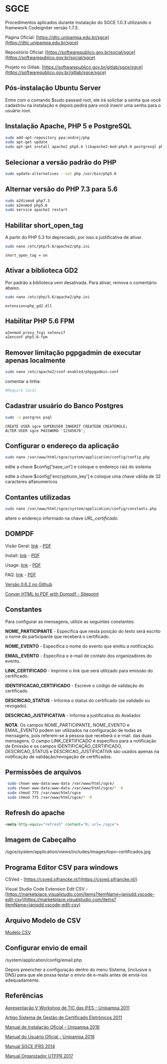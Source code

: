 # SGCE

Procedimentos aplicados durante instalação do SGCE 1.0.3 utilizando o framework Codeigniter versão 1.7.3.

Página Oficial: [https://dtic.unipampa.edu.br/sgce](https://dtic.unipampa.edu.br/sgce)

Repositório Oficial: [https://softwarepublico.gov.br/social/sgce](https://softwarepublico.gov.br/social/sgce)

Projeto no Gitlab: [https://softwarepublico.gov.br/gitlab/sgce/sgce](https://softwarepublico.gov.br/gitlab/sgce/sgce)

## Pós-instalação Ubuntu Server

Entre com o comando $sudo passwd root, ele irá solicitar a senha que você cadastrou na instalação e depois pedirá para você inserir uma senha para o usuário root.

## Instalação Apache, PHP 5 e PostgreSQL

```bash
sudo add-apt-repository ppa:ondrej/php 
sudo apt-get update 
sudo apt-get install apache2 php5.6 libapache2-mod-php5.6 postgresql php5.6-pgsql phppgadmin php-gettext php5.6-gd php5.6-mcrypt php5.6-intl php5.6-cli php5.6-soap php5.6-curl php5.6-mbstring php5.6-xml php5.6-fpm
```

## Selecionar a versão padrão do PHP

```bash
sudo update-alternatives --set php /usr/bin/php5.6
```

## Alternar versão do PHP 7.3 para 5.6

```bash
sudo a2dismod php7.3
sudo a2enmod php5.6
sudo service apache2 restart
```

## Habilitar short_open_tag

A partir do PHP 5.3 foi depreciado, por isso a justificativa de ativar.

```bash
sudo nano /etc/php/5.6/apache2/php.ini
```

```apacheconf
short_open_tag = on
```

## Ativar a biblioteca GD2

Por padrão a biblioteca vem desativada. Para ativar, remova o comentário abaixo.

```bash
sudo nano /etc/php/5.6/apache2/php.ini
```

```apacheconf
extension=php_gd2.dll 
```

## Habilitar  PHP 5.6 FPM

```bash
a2enmod proxy_fcgi setenvif
a2enconf php5.6-fpm
```

## Remover limitação pgpgadmin de executar apenas localmente

```bash
sudo nano /etc/apache2/conf-enabled/phppgadmin.conf
```

comentar a linha:

```ini
#Require local
```

## Cadastrar usuário do Banco Postgres

```bash
sudo -u postgres psql
```

```
CREATE USER sgce SUPERUSER INHERIT CREATEDB CREATEROLE;
ALTER USER sgce PASSWORD '12345678';
```

## Configurar o endereço da aplicação

```bash
sudo nano /var/www/html/sgce/system/application/config/config.php
```

edite a chave $config['base_url'] e coloque o endereço raiz do sistema

edite a chave $config['encryptiuon_key'] e coloque uma chave válida de 32 caracteres alfanumericos

## Contantes utilizadas

```bash
sudo nano /var/www/html/sgce/system/application/config/constants.php
```

altere o endereço informado na chave *URL_certificado*.

## DOMPDF

Visão Geral: [link](http://www.kassas.nl/webshopkeeper/config/dompdf/www/) - [PDF](docs/dompdf_overview.pdf)

Install: [link](http://www.kassas.nl/webshopkeeper/config/dompdf/www/install.php) - [PDF](docs/dompdf_install.pdf)

Usage: [link](http://www.kassas.nl/webshopkeeper/config/dompdf/www/usage.php) - [PDF](docs/dompdf_usage.pdf)

FAQ: [link](http://www.kassas.nl/webshopkeeper/config/dompdf/www/faq.php) - [PDF](docs/dompdf_faq.pdf)

[Versão 0.6.2 no Github](https://github.com/dompdf/dompdf/tree/0.6.2-hotfix)

[Conver HTML to PDF with Dompdf - Sitepoint](https://www.sitepoint.com/convert-html-to-pdf-with-dompdf/)

## Constantes 

Para configurar as mensagens, utilize as seguintes constantes:

**NOME_PARTICIPANTE** - Especifica que nesta posição do texto será escrito o nome do participante que receberá o certificado.

**NOME_EVENTO** - Especifica o nome do evento que emitiu a notificação.

**EMAIL_EVENTO** - Especifica o e-mail de contato dos organizadores do evento.

**LINK_CERTIFICADO** - Imprime o link que será utilizado para emissão do certificado.

**IDENTIFICACAO_CERTIFICADO** - Escreve o código de validação do certificado. 

**DESCRICAO_STATUS** - Informa o status do certificado (se validado ou revogado).

**DESCRICAO_JUSTIFICATIVA** - Informa a justificativa do Avaliador. 

**NOTA**: Os campos NOME_PARTICIPANTE, NOME_EVENTO e EMAIL_EVENTO podem ser utilizados na configuração de todas as mensagens, pois referem-se à pessoa que receberá o e-mail. das duas mensagens. O campo LINK_CERTIFICADO é específico para a notificação de Emissão e os campos
IDENTIFICAÇÃO_CERTIFICADO, DESCRICAO_STATUS e DESCRICAO_JUSTIFICATIVA são usados apenas na notificação de validação/revogação de certificados.

## Permissões de arquivos

```bash
 sudo chown www-data:www-data /var/www/html/sgce/ 
 sudo chown www-data:www-data /var/www/html/sgce/* -R 
 sudo chmod 775 /var/www/html/sgce 
 sudo chmod 775 /var/www/html/sgce/* -R
```

## Refresh do apache

```html
<meta http-equiv="refresh" content="0; url=./sgce">
```

## Imagem de Cabeçalho

/sgce/system/application/views/includes/images/topo-certificados.jpg

## Programa Editor CSV para windows

CSVed - [https://csved.sjfrancke.nl/](https://csved.sjfrancke.nl/)

Visual Studio Code Extension Edit CSV - [https://marketplace.visualstudio.com/items?itemName=janisdd.vscode-edit-csv](https://marketplace.visualstudio.com/items?itemName=janisdd.vscode-edit-csv)

## Arquivo Modelo de CSV

[Modelo CSV](modelo_csv.csv)

## Configurar envio de email

/system/application/config/email.php

Depois preencher a configuração dentro do menu Sistema, (inclusive o DNS) para que ele possa testar o envio de e-mails antes de enviá-los adequadamente.


## Referências

[Apresentação V Workshop de TIC das IFES - Unipampa 2011](docs/Apresentacao-VWTICIFES-2011.pdf)

[Artigo Sistema de Gestão de Certificado Eletrônicos 2011](docs/Artigo-VWTICIFES-2011.pdf)

[Manual de Instalação Oficial - Unipampa 2016](docs/instalacao-sgce.pdf)

[Manual do Usuário Oficial - Unipampa 2016 ](docs/manual-sgce.pdf)

[Manual SGCE IFRS 2014](docs/manual-sgce-ifrs.pdf)

[Manual Organizador UTFPR 2017](docs/sgce_utfpr_organizador.pdf)
